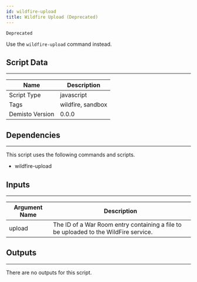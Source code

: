```yaml
---
id: wildfire-upload
title: Wildfire Upload (Deprecated)
---
```


`Deprecated`

Use the `wildfire-upload` command instead.

## Script Data
---

| **Name** | **Description** |
| --- | --- |
| Script Type | javascript |
| Tags | wildfire, sandbox |
| Demisto Version | 0.0.0 |

## Dependencies
---
This script uses the following commands and scripts.
* wildfire-upload

## Inputs
---

| **Argument Name** | **Description** |
| --- | --- |
| upload | The ID of a War Room entry containing a file to be uploaded to the WildFire service. |

## Outputs
---
There are no outputs for this script. 
